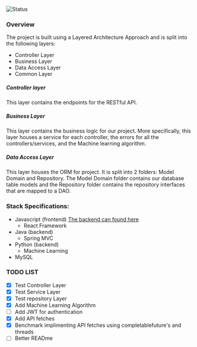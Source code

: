 ![Status](https://github.com/Software-Engineering-Final-Project/articleFetch/workflows/Java%20CI%20with%20Maven/badge.svg)

### Overview
The project is built using a Layered Architecture Approach and is split into the following layers:
- Controller Layer
- Business Layer
- Data Access Layer
- Common Layer

##### Controller layer
This layer contains the endpoints for the RESTful API. 

##### Business Layer
This layer contains the business logic for our project. More specifically, this layer houses a service for each controller, the errors for all the controllers/services, and the Machine learning algorithm.

##### Data Access Layer
This layer houses the ORM for project. It is split into 2 folders: Model Domain and Repository. The Model Domain folder contains our database table models and the Repository folder contains the repository interfaces that are mapped to a DAO.


### Stack Specifications:
- Javascript (frontend) [The backend can found here](https://github.com/Software-Engineering-Final-Project/articleRecommender)
    - React Framework
- Java (backend)
    - Spring MVC
- Python (backend)
    - Machine Learning
- MySQL


### TODO LIST
- [x] Test Controller Layer
- [x] Test Service Layer
- [X] Test repository Layer
- [X] Add Machine Learning Algorithm
- [ ] Add JWT for authentication
- [X] Add API fetches
- [X] Benchmark implimenting API fetches using completablefuture's and threads
- [ ] Better READme
